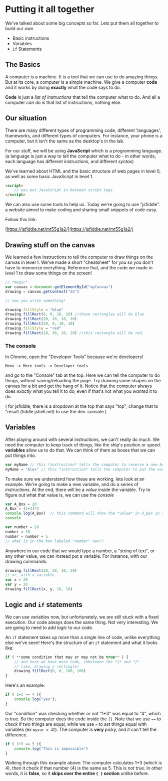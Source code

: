 # Putting it all together

We've talked about some big concepts so far. Lets put them all together to
build our own 

* Basic instructions
* Variables
* `if` Statements

## The Basics

A computer is a machine. It is a tool that we can use to do amazing things. But
at its core, a computer is a simple machine. We give a computer **code** and it
works by doing **exactly** what the code says to do. 

**Code** is just a *list of instructions* that tell the computer what to do.
And all a computer *can* do is that list of instructions, nothing else.

## Our situation

There are many different types of programming code, different 'languages',
frameworks, and different types of computers. For instance, your phone is a
computer, but it isn't the same as the desktop's in the lab. 

For our stuff, we will be using **JavaScript** which is a programming language.
(a language is just a way to tell the computer what to do - in other words,
each language has different *instructions*, and different *syntax*)

We've learned about HTML and the basic structure of web pages in level 0, as
well as some basic JavaScript in level 1.

```html
<script>
	// you put JavaScript in between script tags
</script>
```

We can also use some tools to help us. Today we're going to use "jsfiddle". a
website aimed to make coding and sharing small snippets of code easy.

Follow this link:

[https://jsfiddle.net/mt55g1a2/](https://jsfiddle.net/mt55g1a2/)

## Drawing stuff on the canvas

We learned a few instructions to tell the computer to draw things on the canvas
in level 1. We've made a short "cheatsheet" for you so you don't have to
memorize everything. Reference that, and the code we made in level 1 to draw
some things on the screen!

```javascript
// *magic*
var canvas = document.getElementById("myCanvas")
drawing = canvas.getContext("2d")

// now you write something!

drawing.fillStyle = "blue"
drawing.fillRect(0, 0, 10, 10) //these rectangles will be blue
drawing.fillRect(20, 20, 10, 10)
drawing.fillRect(20, 0, 10, 10)
drawing.fillStyle = "red"
drawing.fillRect(10, 30, 20, 20) //this rectangle will be red.
```


### The console

In Chrome, open the "Developer Tools" because we're developers!

`Menu -> More tools -> Developer tools`

and go to the "Console" tab at the top. Here we can tell the computer to do
things, without saving/reloading the page. Try drawing some shapes on the
canvas for a bit and get the hang of it. Notice that the computer always does
*exactly* what you tell it to do, even if that's not what you *wanted* it to
do.

( for jsfiddle, there is a dropdown at the top that says "top", change that to
"result (fiddle jshell.net) to use the dev. console )

## Variables

After playing around with several instructions, we can't really do much. We
need the computer to keep track of things, like the ship's position or speed.
**variables** allow us to do that. We can think of them as boxes that we can
put things into.

```javascript
var myName // this *instruction* tells the computer to reserve a new box, and name it "myName"
myName = "Alex" // this *instruction* tells the computer to put the word "Alex" into the box labeled "myName"
```

To make sure we understand how these are working, lets look at an example.
We're going to make a new variable, and do a series of *instructions*. At the
end, there will be a *value* inside the variable. Try to figure out what that
value is, we can use the *console*

```javascript
var A_Box = 20
A_Box = (1+3)*2
console.log(A_Box)  // this command will show the *value* in A_Box in the
console
```

```javascript
var number = 20
number = 10
number = number + 5
// what is in the box labeled "number" now??
```

Anywhere in our code that we would type a number, a "string of text", or any
other value, we can instead put a variable. For instance, with our drawing
commands:

```javascript
drawing.fillRect(20, 20, 10, 10)
// or, with a variable
var x = 20
var y = 20
drawing.fillRect(x, y, 10, 10)
```

## Logic and `if` statements

We can use variables now, but unfortunately, we are still stuck with a fixed execution. Our code always does the same thing. Not very interesting. We are going to need to add *logic* to our code.

An `if` statement takes up more than a single line of code, unlike everything else we've seen! Here's the structure of an `if` statement and what it looks like:

```javascript
if ( **some condition that may or may not be true** ) {
	// and here we have more code, inbetween the *{* and *}*
	// like, drawing a rectangle!
	drawing.fillRect(0, 0, 100, 100)
}
```
Here's an example:

```javascript
if ( 1+3 == 4 ){
	console.log("yes");
}
```

Our "condition" was checking whether or not "1+3" was equal to "4", which is
true. So the computer does the code inside the `{}`. Note that we use `==` to
*check* if two things are equal, while we use `=` to *set* things equal with
variables (ex `myvar = 42`). The computer is **very** picky, and it can't tell
the difference.

```javascript
if ( 1+3 == 5 ){
	console.log("This is impossible")
}
```

Walking through this example above: The computer calculates 1+3 (which is 4),
then it check if that number (4) is the same as 5. This is *not* true. In other
words, it is **false**, so it **skips over the entire `{ }` section** unlike
before.
